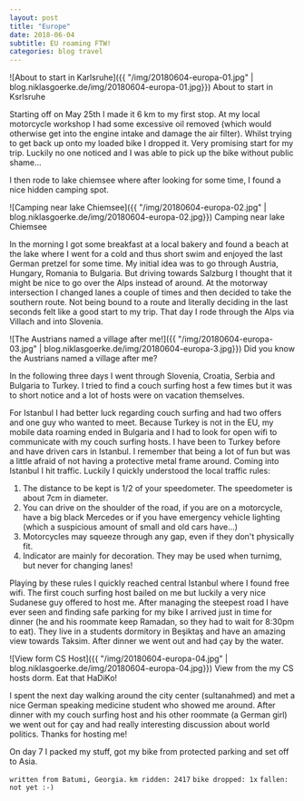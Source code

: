 ```yaml
--- 
layout: post 
title: "Europe"
date: 2018-06-04
subtitle: EU roaming FTW!
categories: blog travel
---
```


![About to start in Karlsruhe]({{ "/img/20180604-europa-01.jpg" | blog.niklasgoerke.de/img/20180604-europa-01.jpg}})
About to start in Ksrlsruhe

Starting off on May 25th I made it 6 km to my first stop. At my local motorcycle workshop I had some excessive oil removed (which would otherwise get into the engine intake and damage the air filter). Whilst trying to get back up onto my loaded bike I dropped it. Very promising start for my trip. Luckily no one noticed and I was able to pick up the bike without public shame…

I then rode to lake chiemsee where after looking for some time, I found a nice hidden camping spot.

![Camping near lake Chiemsee]({{ "/img/20180604-europa-02.jpg" | blog.niklasgoerke.de/img/20180604-europa-02.jpg}})
Camping near lake Chiemsee

In the morning I got some breakfast at a local bakery and found a beach at the lake where I went for a cold and thus short swim and enjoyed the last German pretzel for some time. My initial idea was to go through Austria, Hungary, Romania to Bulgaria. But driving towards Salzburg I thought that it might be nice to go over the Alps instead of around. At the motorway intersection I changed lanes a couple of times and then decided to take the southern route. Not being bound to a route and literally deciding in the last seconds felt like a good start to my trip. That day I rode through the Alps via Villach and into Slovenia. 

![The Austrians named a village after me!]({{ "/img/20180604-europa-03.jpg" | blog.niklasgoerke.de/img/20180604-europa-3.jpg}})
Did you know the Austrians named a village after me? 

In the following three days I went through Slovenia, Croatia, Serbia and Bulgaria to Turkey. I tried to find a couch surfing host a few times but it was to short notice and a lot of hosts were on vacation themselves. 

For Istanbul I had better luck regarding couch surfing and had two offers and one guy who wanted to meet. Because Turkey is not in the EU, my mobile data roaming ended in Bulgaria and I had to look for open wifi to communicate with my couch surfing hosts. 
I have been to Turkey before and have driven cars in Istanbul. I remember that being a lot of fun but was a little afraid of not having a protective metal frame around. Coming into Istanbul I hit traffic. Luckily I quickly understood the local traffic rules: 

1. The distance to be kept is 1/2 of your speedometer. The speedometer is about 7cm in diameter. 
2. You can drive on the shoulder of the road, if you are on a motorcycle, have a big black Mercedes or if you have emergency vehicle lighting (which a suspicious amount of small and old cars have...) 
3. Motorcycles may squeeze through any gap, even if they don't physically fit. 
4. Indicator are mainly for decoration. They may be used when turnimg, but never for changing lanes!

Playing by these rules I quickly reached central Istanbul where I found free wifi. The first couch surfing host bailed on me but luckily a very nice Sudanese guy offered to host me. After managing the steepest road I have ever seen and finding safe parking for my bike I arrived just in time for dinner (he and his roommate keep Ramadan, so they had to wait for 8:30pm to eat). They live in a students dormitory in Beşiktaş and have an amazing view towards Taksim. After dinner we went out and had çay by the water.

![View form CS Host]({{ "/img/20180604-europa-04.jpg" | blog.niklasgoerke.de/img/20180604-europa-04.jpg}})
View from the my CS hosts dorm. Eat that HaDiKo!

I spent the next day walking around the city center (sultanahmed) and met a nice German speaking medicine student who showed me around. After dinner with my couch surfing host and his other roommate (a German girl) we went out for çay and had really interesting discussion about world politics. Thanks for hosting me!

On day 7 I packed my stuff, got my bike from protected parking and set off to Asia. 


```written from Batumi, Georgia.```
```km ridden: 2417```
```bike dropped: 1x```
```fallen: not yet :-)```
